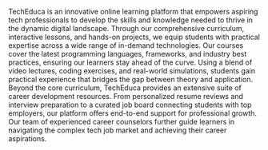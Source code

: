 TechEduca is an innovative online learning platform that empowers aspiring tech
professionals to develop the skills and knowledge needed to thrive in the dynamic
digital landscape. Through our comprehensive curriculum, interactive lessons, and
hands-on projects, we equip students with practical expertise across a wide range of
in-demand technologies.
Our courses cover the latest programming languages, frameworks, and industry best
practices, ensuring our learners stay ahead of the curve. Using a blend of video
lectures, coding exercises, and real-world simulations, students gain practical
experience that bridges the gap between theory and application.
Beyond the core curriculum, TechEduca provides an extensive suite of career
development resources. From personalized resume reviews and interview preparation
to a curated job board connecting students with top employers, our platform offers
end-to-end support for professional growth. Our team of experienced career
counselors further guide learners in navigating the complex tech job market and
achieving their career aspirations.
